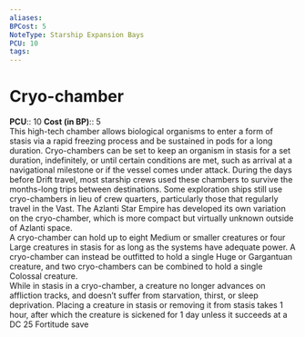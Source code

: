 ```yaml
---
aliases: 
BPCost: 5
NoteType: Starship Expansion Bays
PCU: 10
tags: 
---
```


# Cryo-chamber

**PCU**:: 10
**Cost (in BP)**:: 5  
This high-tech chamber allows biological organisms to enter a form of stasis via a rapid freezing process and be sustained in pods for a long duration. Cryo-chambers can be set to keep an organism in stasis for a set duration, indefinitely, or until certain conditions are met, such as arrival at a navigational milestone or if the vessel comes under attack. During the days before Drift travel, most starship crews used these chambers to survive the months-long trips between destinations. Some exploration ships still use cryo-chambers in lieu of crew quarters, particularly those that regularly travel in the Vast. The Azlanti Star Empire has developed its own variation on the cryo-chamber, which is more compact but virtually unknown outside of Azlanti space.  
A cryo-chamber can hold up to eight Medium or smaller creatures or four Large creatures in stasis for as long as the systems have adequate power. A cryo-chamber can instead be outfitted to hold a single Huge or Gargantuan creature, and two cryo-chambers can be combined to hold a single Colossal creature.  
While in stasis in a cryo-chamber, a creature no longer advances on affliction tracks, and doesn’t suffer from starvation, thirst, or sleep deprivation. Placing a creature in stasis or removing it from stasis takes 1 hour, after which the creature is sickened for 1 day unless it succeeds at a DC 25 Fortitude save